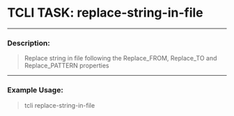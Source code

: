 # TCLI TASK: replace-string-in-file

---
### Description:
> Replace string in file following the Replace_FROM, Replace_TO and Replace_PATTERN properties

---
### Example Usage:
> tcli replace-string-in-file
